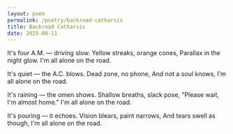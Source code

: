 ```yaml
---
layout: poem
permalink: /poetry/backroad-catharsis
title: Backroad Catharsis
date: 2025-08-11
---
```

It's four A.M. — driving slow.
Yellow streaks, orange cones,
Parallax in the night glow.
I'm all alone on the road.

It's quiet — the A.C. blows.
Dead zone, no phone,
And not a soul knows,
I'm all alone on the road.

It's raining — the omen shows.
Shallow breaths, slack pose,
"Please wait, I'm almost home."
I'm all alone on the road.

It's pouring — it echoes.
Vision blears, paint narrows,
And tears swell as though,
I'm all alone on the road.